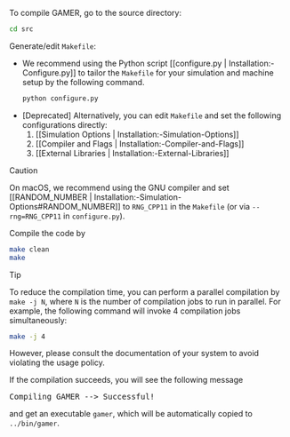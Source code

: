To compile GAMER, go to the source directory:
```bash
cd src
```
Generate/edit `Makefile`:
* We recommend using the Python script
[[configure.py | Installation:-Configure.py]]
to tailor the `Makefile` for your simulation and machine setup by the following command.
   ``` bash
   python configure.py
   ```
* [Deprecated] Alternatively, you can
edit `Makefile` and set the following configurations directly:
   1. [[Simulation Options | Installation:-Simulation-Options]]
   2. [[Compiler and Flags | Installation:-Compiler-and-Flags]]
   3. [[External Libraries | Installation:-External-Libraries]]

> [!CAUTION]
> On macOS, we recommend using the GNU compiler and set
[[RANDOM_NUMBER | Installation:-Simulation-Options#RANDOM_NUMBER]] to `RNG_CPP11`
in the `Makefile` (or via `--rng=RNG_CPP11` in `configure.py`).

Compile the code by
```bash
make clean
make
```
> [!TIP]
> To reduce the compilation time, you can perform a parallel
compilation by `make -j N`, where `N` is the number of compilation
jobs to run in parallel. For example, the following command will
invoke 4 compilation jobs simultaneously:
> ```bash
> make -j 4
> ```
> However, please consult the documentation of your system to avoid
violating the usage policy.

If the compilation succeeds, you will see the following message
<pre>
Compiling GAMER --> Successful!
</pre>
and get an executable `gamer`, which will be automatically copied
to `../bin/gamer`.

